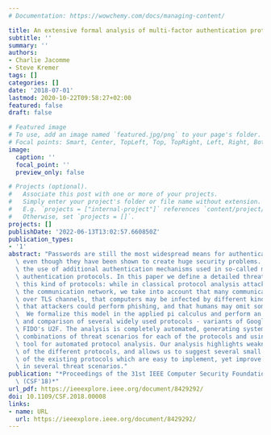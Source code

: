```yaml
---
# Documentation: https://wowchemy.com/docs/managing-content/

title: An extensive formal analysis of multi-factor authentication protocols
subtitle: ''
summary: ''
authors:
- Charlie Jacomme
- Steve Kremer
tags: []
categories: []
date: '2018-07-01'
lastmod: 2020-10-22T09:58:27+02:00
featured: false
draft: false

# Featured image
# To use, add an image named `featured.jpg/png` to your page's folder.
# Focal points: Smart, Center, TopLeft, Top, TopRight, Left, Right, BottomLeft, Bottom, BottomRight.
image:
  caption: ''
  focal_point: ''
  preview_only: false

# Projects (optional).
#   Associate this post with one or more of your projects.
#   Simply enter your project's folder or file name without extension.
#   E.g. `projects = ["internal-project"]` references `content/project/deep-learning/index.md`.
#   Otherwise, set `projects = []`.
projects: []
publishDate: '2022-06-13T13:02:57.660850Z'
publication_types:
- '1'
abstract: "Passwords are still the most widespread means for authenticating users,\
  \ even though they have been shown to create huge security problems. This motivated\
  \ the use of additional authentication mechanisms used in so-called multi-factor\
  \ authentication protocols. In this paper we define a detailed threat model for\
  \ this kind of protocols: while in classical protocol analysis attackers control\
  \ the communication network, we take into account that many communications are performed\
  \ over TLS channels, that computers may be infected by different kinds of malwares,\
  \ that attackers could perform phishing, and that humans may omit some actions.\
  \  We formalize this model in the applied pi calculus and perform an extensive analysis\
  \ and comparison of several widely used protocols - variants of Google 2-step and\
  \ FIDO's U2F. The analysis is completely automated, generating systematically all\
  \ combinations of threat scenarios for each of the protocols and using the ProVerif\
  \ tool for automated protocol analysis. Our analysis highlights weaknesses and strengths\
  \ of the different protocols, and allows us to suggest several small modifications\
  \ of the existing protocols which are easy to implement, yet improve their security\
  \ in several threat scenarios."
publication: "*Proceedings of the 31st IEEE Computer Security Foundations Symposium\
  \ (CSF'18)*"
url_pdf: https://ieeexplore.ieee.org/document/8429292/
doi: 10.1109/CSF.2018.00008
links:
- name: URL
  url: https://ieeexplore.ieee.org/document/8429292/
---
```

